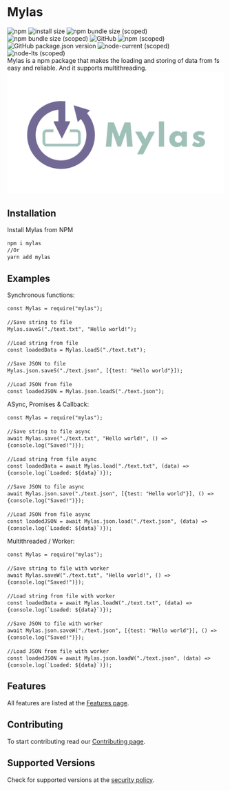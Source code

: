 # Mylas 
![npm](https://img.shields.io/npm/dt/mylas)
![install size](https://badgen.net/packagephobia/install/mylas)
![npm bundle size (scoped)](https://img.shields.io/bundlephobia/min/mylas)
![npm bundle size (scoped)](https://img.shields.io/bundlephobia/minzip/mylas)
![GitHub](https://img.shields.io/github/license/raouldeheer/Mylas)
![npm (scoped)](https://img.shields.io/npm/v/mylas)
![GitHub package.json version](https://img.shields.io/github/package-json/v/raouldeheer/Mylas)
![node-current (scoped)](https://img.shields.io/node/v/mylas)
![node-lts (scoped)](https://img.shields.io/node/v-lts/mylas)   
Mylas is a npm package that makes the loading and storing of data from fs easy and reliable. And it supports multithreading. 
<img src="./.github/logo.png" width="600"> 

## Installation
Install Mylas from NPM
```
npm i mylas
//Or
yarn add mylas
```

## Examples
Synchronous functions:
```
const Mylas = require("mylas");

//Save string to file
Mylas.saveS("./text.txt", "Hello world!");

//Load string from file
const loadedData = Mylas.loadS("./text.txt");

//Save JSON to file
Mylas.json.saveS("./text.json", [{test: "Hello world"}]);

//Load JSON from file
const loadedJSON = Mylas.json.loadS("./text.json");
```
ASync, Promises & Callback:
```
const Mylas = require("mylas");

//Save string to file async
await Mylas.save("./text.txt", "Hello world!", () => {console.log("Saved!")});

//Load string from file async
const loadedData = await Mylas.load("./text.txt", (data) => {console.log(`Loaded: ${data}`)});

//Save JSON to file async
await Mylas.json.save("./text.json", [{test: "Hello world"}], () => {console.log("Saved!")});

//Load JSON from file async
const loadedJSON = await Mylas.json.load("./text.json", (data) => {console.log(`Loaded: ${data}`)});
```
Multithreaded / Worker:
```
const Mylas = require("mylas");

//Save string to file with worker
await Mylas.saveW("./text.txt", "Hello world!", () => {console.log("Saved!")});

//Load string from file with worker
const loadedData = await Mylas.loadW("./text.txt", (data) => {console.log(`Loaded: ${data}`)});

//Save JSON to file with worker
await Mylas.json.saveW("./text.json", [{test: "Hello world"}], () => {console.log("Saved!")});

//Load JSON from file with worker
const loadedJSON = await Mylas.json.loadW("./text.json", (data) => {console.log(`Loaded: ${data}`)});
```

## Features
All features are listed at the [Features page](https://github.com/raouldeheer/Mylas/blob/main/.github/FEATURES.md).  

## Contributing
To start contributing read our [Contributing page](https://github.com/raouldeheer/Mylas/blob/main/.github/CONTRIBUTING.md).  

## Supported Versions
Check for supported versions at the [security policy](https://github.com/raouldeheer/Mylas/security/policy).  

